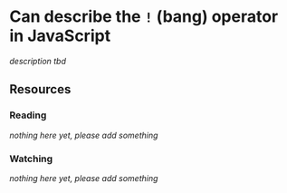 # Can describe the `!` (bang) operator in JavaScript
_description tbd_
## Resources
### Reading
_nothing here yet, please add something_
### Watching
_nothing here yet, please add something_
